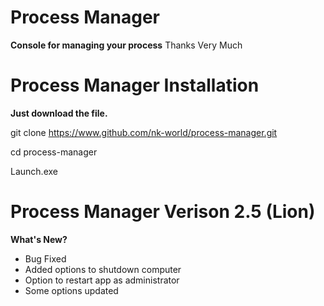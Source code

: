# Process Manager
**Console for managing your process**
Thanks Very Much

# Process Manager Installation

**Just download the file.**

git clone https://www.github.com/nk-world/process-manager.git

cd process-manager

Launch.exe

# Process Manager Verison 2.5 (Lion)
**What's New?**
- Bug Fixed
- Added options to shutdown computer
- Option to restart app as administrator
- Some options updated
